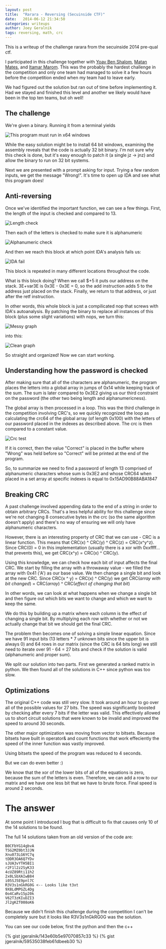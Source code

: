 ```yaml
---
layout: post
title:  "Rarara - Reversing (Secuinside CTF)"
date:   2014-06-12 21:34:50
categories: writeups
author: Joey Geralnik
tags: reversing, math, crc
---
```

This is a writeup of the challenge rarara from the secuinside 2014 pre-qual ctf.

I participated in this challenge together with [Yoav Ben Shalom](//github.com/yabash), [Matan Mates](//github.com/mtnmts), and [Itamar Marom](//stackoverflow.com/users/543832/itamar-marom). This was the probably the hardest challenge in the competition and only one team had managed to solve it a few hours before the competition ended when my team had to leave early.

We had figured out the solution but ran out of time before implementing it. Had we stayed and finished this level and another we likely would have been in the top ten teams, but oh well!

## The challenge
We're given a binary. Running it from a terminal yields

![This program must run in x64 windows](/images/rarara/x64.png)

While the easy solution might be to install 64 bit windows, examining the assembly reveals that the code is actually 32 bit binary. I'm not sure why this check is done, but it's easy enough to patch it (a single jz -> jnz) and allow the binary to run on 32 bit systems.

Next we are presented with a prompt asking for input. Trying a few random inputs, we get the message "Wrong!". It's time to open up IDA and see what this program does!

## Anti-reversing
Once we've identified the important function, we can see a few things. First, the length of the input is checked and compared to 13.

![Length check](/images/rarara/length.png)

Then each of the letters is checked to make sure it is alphanumeric

![Alphanumeric check](/images/rarara/alphanumeric.png)

And then we reach this block at which point IDA's analysis fails us:

![IDA fail](/images/rarara/endingblock.png)

This block is repeated in many different locations throughout the code.

What is this block doing? When we call $+5 it puts our address on the stack. 3E+var3E is 0x3E - 0x3E = 0, so the add instruction adds 5 to the address just placed on the stack. Finally, we return to that address, or just after the retf instruction.

In other words, this whole block is just a compilicated nop that screws with IDA's autoanalysis. By patching the binary to replace all instances of this block (plus some slight variations) with nops, we turn this:

![Messy graph](/images/rarara/messy_graph.png)

into this:

![Clean graph](/images/rarara/clean_graph.png)

So straight and organized! Now we can start working.

## Understanding how the password is checked

After making sure that all of the characters are alphanumeric, the program places the letters into a global array in jumps of 0x14 while keeping track of the sum. The sum is later compared to 0x3E2 giving us our third constraint on the password (the other two being length and alphanumericness).

The global array is then processed in a loop. This was the third challenge in the competition involving CRC's, so we quickly recognized the loop as calculating the crc64 of the global array (of length 0x100) with the letters of our password placed in the indexes as described above. The crc is then compared to a constant value.

![Crc test](/images/rarara/crc_ida.png)

If it is correct, then the value "Correct" is placed in the buffer where "Wrong" was held before so "Correct" will be printed at the end of the program.

So, to summarize we need to find a password of length 13 comprised of alphanumeric characters whose sum is 0x3E2 and whose CRC64 when placed in a set array at specific indexes is equal to 0x15AD90B88ABA1847

## Breaking CRC
A past challenge involved appending data to the end of a string in order to obtain arbitrary CRCs. That's a less helpful ability for this challenge since we're not changing 8 consecutive bytes in the crc (so the same algorithm doesn't apply) and there's no way of ensuring we will only have alphanumeric characters.

However, there is an interesting property of CRC that we can use - CRC is a linear function. This means that CRC(x) ^ CRC(y) ^ CRC(z) = CRC(x^y^z). Since CRC(0) = 0 in this implementation (usually there is a xor with 0xxffff... that prevents this), we get CRC(x^y) = CRC(x) ^ CRC(y).

Using this knowledge, we can check how each bit of input affects the final CRC. We start by filling the array with a throwaway value - we filled the array with 0x41 ('A') as our base value. We then change a single bit and look at the new CRC. Since CRC(x ^ y) = CRC(x) ^ CRC(y) we get CRC(_array with bit changed_) = CRC(_array_) ^ CRC(_effect of changing that bit_)

In other words, we can look at what happens when we change a single bit and then figure out which bits we want to change and which we want to keep the same.

We do this by building up a matrix where each column is the effect of changing a single bit. By multiplying each row with whether or not we actually change that bit we should get the final CRC.

The problem then becomes one of solving a simple linear equation. Since we have 91 input bits (13 letters * 7 unknown bits since the upper bit is always 0) and 64 rows in our matrix (since the CRC is 64 bits long) we still need to iterate over 91 - 64 = 27 bits and check if the solution is valid (alphanumeric and proper sum).

We split our solution into two parts. First we generated a ranked matrix in python. We then found all of the solutions in C++ since python was too slow.

## Optimizations
The original C++ code was still very slow. It took around an hour to go over all of the possible values for 27 bits.
The speed was significantly boosted by checking after every 7 bits if the letter was valid. This effectively allowed us to short circuit solutions that were known to be invalid and improved the speed to around 30 seconds.

The other major optimization was moving from vector<bool> to bitsets. Because bitsets have built in operator& and count functions that work effeciently the speed of the inner function was vastly improved.

Using bitsets the speed of the program was reduced to 4 seconds.

But we can do even better :)

We know that the xor of the lower bits of all of the equations is zero, because the sum of the letters is even. Therefore, we can add a row to our matrix and we have one less bit that we have to brute force. Final speed is around 2 seconds.

# The answer
At some point I introduced I bug that is difficult to fix that causes only 10 of the 14 solutions to be found.

The full 14 solutions taken from an old version of the code are:

    B0CFbYG14gbvA
    TSG2MZ0bt3JJN
    Xnu073LG6YC7q
    tDDR3OA6Q7YDv
    sJUA3vYTH5BI1
    r2F1l2z2SyK33
    4cUZ89Rti11h2
    2x0LSbXAIwB84
    i05SJ5E9pnl7C
    R3V3s1nGkRG0G <-- Looks like t3xt
    9X8LdMPGZL4Dg
    0o4CaRv15p20k
    V62T3zKIuDZI3
    Jl2gKZf008oK6

Because we didn't finish this challenge during the competition I can't be completely sure but it looks like R3V3s1nGkRG0G was the solution.

You can see our code below, first the python and then the c++



{% gist jgeralnik/143e60b5e97070857c33 %}
{% gist jgeralnik/59535038feb61dbeeb30 %}

